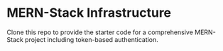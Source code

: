 # MERN-Stack Infrastructure
Clone this repo to provide the starter code for a comprehensive MERN-Stack project including token-based authentication.